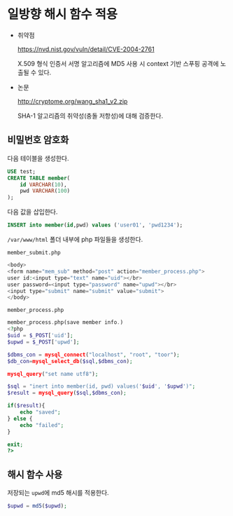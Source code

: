 # 일방향 해시 함수 적용

* 취약점

  https://nvd.nist.gov/vuln/detail/CVE-2004-2761

  X.509 형식 인증서 서명 알고리즘에 MD5 사용 시 context 기반 스푸핑 공격에 노출될 수 있다.

* 논문

  http://cryptome.org/wang_sha1_v2.zip

  SHA-1 알고리즘의 취약성(충돌 저항성)에 대해 검증한다.

## 비밀번호 암호화

다음 테이블을 생성한다.

```sql
USE test;
CREATE TABLE member(
    id VARCHAR(10),
    pwd VARCHAR(100)
);
```

다음 값을 삽입한다.

```sql
INSERT into member(id,pwd) values ('user01', 'pwd1234');
```

`/var/www/html` 폴더 내부에 php 파일들을 생성한다.

`member_submit.php`

```php
<body>
<form name="mem_sub" method="post" action="member_process.php">
user id:<input type="text" name="uid"></br>
user password=<input type="password" name="upwd"></br>
<input type="submit" name="submit" value="submit">
</body>
```

`member_process.php`

```php
member_process.php(save member info.)
<?php
$uid = $_POST['uid'];
$upwd = $_POST['upwd'];

$dbms_con = mysql_connect("localhost", "root", "toor");
$db_con=mysql_select_db($sql,$dbms_con);

mysql_query("set name utf8");

$sql = "inert into member(id, pwd) values('$uid', '$upwd')";
$result = mysql_query($sql,$dbms_con);

if($result){
    echo "saved";
} else {
    echo "failed";
}

exit;
?>
```

## 해시 함수 사용

저장되는 `upwd`에 md5 해시를 적용한다.

```php
$upwd = md5($upwd);
```